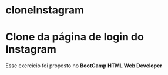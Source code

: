 # cloneInstagram
<h1>Clone da página de login do Instagram</h1>

<p>Esse exercicio foi proposto no <strong>BootCamp HTML Web Developer<strong>
